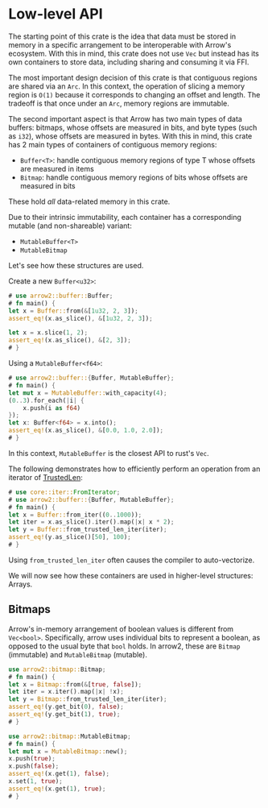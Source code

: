 # Low-level API

The starting point of this crate is the idea that data must be stored in memory in a specific arrangement to be interoperable with Arrow's ecosystem. With this in mind, this crate does not use `Vec` but instead has its own containers to store data, including sharing and consuming it via FFI.

The most important design decision of this crate is that contiguous regions are shared via an `Arc`. In this context, the operation of slicing a memory region is `O(1)` because it corresponds to changing an offset and length. The tradeoff is that once under an `Arc`, memory regions are immutable.

The second important aspect is that Arrow has two main types of data buffers: bitmaps, whose offsets are measured in bits, and byte types (such as `i32`), whose offsets are measured in bytes. With this in mind, this crate has 2 main types of containers of contiguous memory regions:

* `Buffer<T>`: handle contiguous memory regions of type T whose offsets are measured in items
* `Bitmap`: handle contiguous memory regions of bits whose offsets are measured in bits

These hold _all_ data-related memory in this crate.

Due to their intrinsic immutability, each container has a corresponding mutable (and non-shareable) variant:

* `MutableBuffer<T>`
* `MutableBitmap`

Let's see how these structures are used.

Create a new `Buffer<u32>`:

```rust
# use arrow2::buffer::Buffer;
# fn main() {
let x = Buffer::from(&[1u32, 2, 3]);
assert_eq!(x.as_slice(), &[1u32, 2, 3]);

let x = x.slice(1, 2);
assert_eq!(x.as_slice(), &[2, 3]);
# }
```

Using a `MutableBuffer<f64>`:

```rust
# use arrow2::buffer::{Buffer, MutableBuffer};
# fn main() {
let mut x = MutableBuffer::with_capacity(4);
(0..3).for_each(|i| {
    x.push(i as f64)
});
let x: Buffer<f64> = x.into();
assert_eq!(x.as_slice(), &[0.0, 1.0, 2.0]);
# }
```

In this context, `MutableBuffer` is the closest API to rust's `Vec`.

The following demonstrates how to efficiently
perform an operation from an iterator of [TrustedLen](https://doc.rust-lang.org/std/iter/trait.TrustedLen.html):

```rust
# use core::iter::FromIterator;
# use arrow2::buffer::{Buffer, MutableBuffer};
# fn main() {
let x = Buffer::from_iter((0..1000));
let iter = x.as_slice().iter().map(|x| x * 2);
let y = Buffer::from_trusted_len_iter(iter);
assert_eq!(y.as_slice()[50], 100);
# }
```

Using `from_trusted_len_iter` often causes the compiler to auto-vectorize.

We will now see how these containers are used in higher-level structures: Arrays.

## Bitmaps

Arrow's in-memory arrangement of boolean values is different from `Vec<bool>`. Specifically,
arrow uses individual bits to represent a boolean, as opposed to the usual byte that `bool` holds.
In arrow2, these are `Bitmap` (immutable) and `MutableBitmap` (mutable).

```rust
use arrow2::bitmap::Bitmap;
# fn main() {
let x = Bitmap::from(&[true, false]);
let iter = x.iter().map(|x| !x);
let y = Bitmap::from_trusted_len_iter(iter);
assert_eq!(y.get_bit(0), false);
assert_eq!(y.get_bit(1), true);
# }
```

```rust
use arrow2::bitmap::MutableBitmap;
# fn main() {
let mut x = MutableBitmap::new();
x.push(true);
x.push(false);
assert_eq!(x.get(1), false);
x.set(1, true);
assert_eq!(x.get(1), true);
# }
```
